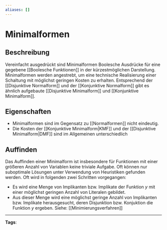 ```yaml
---
aliases: []
---
```


# Minimalformen

## Beschreibung

Vereinfacht ausgedrückt sind Minimalformen Boolesche Ausdrücke für eine gegebene [[Boolesche Funktionen]] in der kürzestmöglichen Darstellung. Minimalformen werden angestrebt, um eine technische Realisierung einer Schaltung mit möglichst geringen Kosten zu erhalten. Entsprechend der [[Disjunktive Normalform]] und der [[Konjunktive Normalform]] gibt es ähnlich aufgebaute [[Disjunktive Minimalform]] und [[Konjunktive Minimalform]].

## Eigenschaften

- Minimalformen sind im Gegensatz zu [[Normalformen]] nicht eindeutig.
- Die Kosten der [[Konjunktive Minimalform|KMF]] und der [[Disjunktive Minimalform|DMF]] sind im Allgemeinen unterschiedlich

## Auffinden

Das Auffinden einer Minimalform ist insbesondere für Funktionen mit einer größeren Anzahl von Variablen keine triviale Aufgabe. Oft können nur suboptimale Lösungen unter Verwendung von Heuristiken gefunden werden. Oft wird in folgenden zwei Schritten vorgegangen:

- Es wird eine Menge von Implikanten bzw. Implikate der Funktion $y$ mit einer möglichst geringen Anzahl von Literalen gebildet.
- Aus dieser Menge wird eine möglichst geringe Anzahl von Implikanten bzw. Implikate herausgesucht, deren Disjunktion bzw. Konjuktion die Funktion $y$ ergeben.
  Siehe: [[Minimierungsverfahren]]

---

**Tags**:

